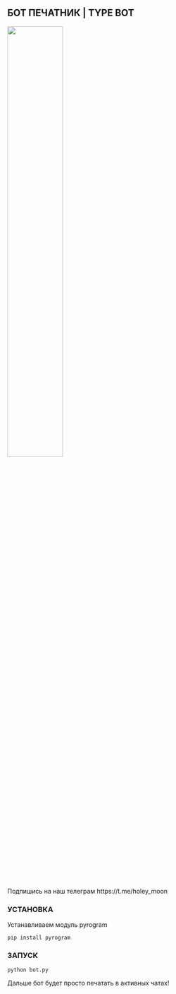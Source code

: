 ## БОТ ПЕЧАТНИК | TYPE BOT

<picture>
  <img width=50% height=50% alt="" src="https://i.imgur.com/W0yyd90.jpeg">
</picture>
<br>
Подпишись на наш телеграм https://t.me/holey_moon
<br>

### УСТАНОВКА
Устанавливаем модуль pyrogram
```
pip install pyrogram
```

### ЗАПУСК
```
python bot.py
```

Дальше бот будет просто печатать в активных чатах!
